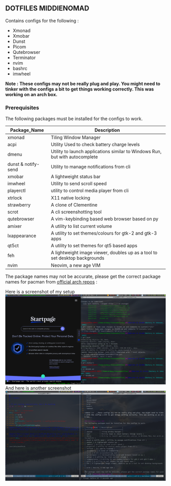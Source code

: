 ## DOTFILES MIDDIENOMAD ##
Contains configs for the following : 
+ Xmonad
+ Xmobar
+ Dunst
+ Picom
+ Qutebrowser
+ Terminator
+ nvim
+ bashrc
+ imwheel

**Note :**  __These configs may not be really plug and play. You might need to tinker with the configs a bit to get things working correctly. This was working on an arch box.__

### Prerequisites ###
The following packages must be installed for the configs to work.

| Package_Name  | Description           |
|---------------|-----------------------|
| xmonad        | Tiling Window Manager |
| acpi          | Utility Used to check battery charge levels |
| dmenu         | Utility to launch applications similar to Windows Run, but with autocomplete | 
| dunst & notify-send | Utility to manage notifications from cli |
| xmobar | A lightweight status bar |
| imwheel | Utility to send scroll speed |
| playerctl | utility to control media player from cli |
| xtrlock | X11 native locking | 
| strawberry | A clone of Clementine | 
| scrot | A cli screenshotting tool | 
| qutebrowser | A vim-keybinding based web browser based on py | 
| amixer | A utility to  list current volume | 
| lxappearance | A utility to set themes/colours for gtk-2 and gtk-3 apps | 
| qt5ct | A utility to set themes for qt5 based apps | 
| feh | A lightweight image viewer, doubles up as a tool to set desktop backgrounds |
| nvim | Neovim, a new age VIM | 

The package names may not be accurate, please get the correct package names for pacman from [official arch repos](https://www.archlinux.org/packages/) : 


Here is a screenshot of my setup ![QUTEBROWSER](https://github.com/middieNomad/lenovodotfiles/raw/main/pngs/qutebrowser_xmobar.png)
And here is another screenshot ![VIM](https://github.com/middieNomad/lenovodotfiles/raw/main/pngs/vi_terminator.png)

